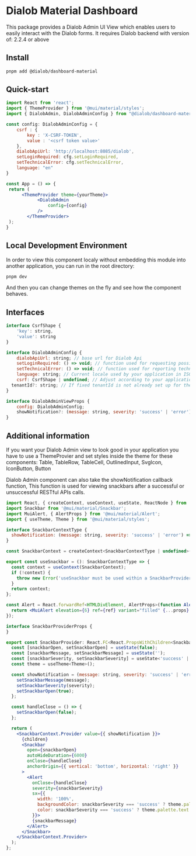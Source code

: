 # Dialob Material Dashboard
This package provides a Dialob Admin UI View which enables users to easily interact with the Dialob forms.
It requires Dialob backend with version of: 2.2.4 or above

## Install

```sh
pnpm add @dialob/dashboard-material 
```

## Quick-start
```jsx
import React from 'react';
import { ThemeProvider } from '@mui/material/styles';
import { DialobAdmin, DialobAdminConfig } from "@dialob/dashboard-material";

const config: DialobAdminConfig = {
	csrf : {
		key : 'X-CSRF-TOKEN',													 
		value : '<csrf token value>'
	},
	dialobApiUrl: 'http://localhost:8085/dialob',
	setLoginRequired: cfg.setLoginRequired,
	setTechnicalError: cfg.setTechnicalError,
	language: "en"
}

const App = () => {
 return (
	  <ThemeProvider theme={yourTheme}>
			<DialobAdmin 
				config={config}
			/>
		</ThemeProvider>
 );
}
```

## Local Development Environment
In order to view this component localy without embedding this module into another application,
you can run in the root directory:

```sh
pnpm dev
```

And then you can change themes on the fly and see how the component behaves.

## Interfaces

```jsx
interface CsrfShape {
	'key': string,
	'value': string
}

interface DialobAdminConfig {
	dialobApiUrl: string; // base url for Dialob Api
	setLoginRequired: () => void; // function used for requesting possible authentication
	setTechnicalError: () => void; // function used for reporting technical errors
	language: string; // Current locale used by your application in ISO language code format ("en","sv","fi" and similar)
	csrf: CsrfShape | undefined; // Adjust according to your application csrf settings
  tenantId?: string; // If fixed tenantId is not already set up for the dialob backend environment
}

interface DialobAdminViewProps {
	config: DialobAdminConfig;
	showNotification?: (message: string, severity: 'success' | 'error') => void;
}
```

## Additional information
If you want your Dialob Admin view to look good in your application you have to use a ThemeProvier and set styles inside the theme 
for these components: Table, TableRow, TableCell, OutlinedInput, SvgIcon, IconButton, Button

Dialob Admin component can also take the showNotification callback function,
This function is used for viewing snackbars after a successful or unsuccessful RESTful APIs calls.

```jsx
import React, { createContext, useContext, useState, ReactNode } from 'react';
import Snackbar from '@mui/material/Snackbar';
import MuiAlert, { AlertProps } from '@mui/material/Alert';
import { useTheme, Theme } from '@mui/material/styles';

interface SnackbarContextType {
  showNotification: (message: string, severity: 'success' | 'error') => void;
}

const SnackbarContext = createContext<SnackbarContextType | undefined>(undefined);

export const useSnackbar = (): SnackbarContextType => {
  const context = useContext(SnackbarContext);
  if (!context) {
    throw new Error('useSnackbar must be used within a SnackbarProvider');
  }
  return context;
};

const Alert = React.forwardRef<HTMLDivElement, AlertProps>(function Alert(props, ref) {
  return <MuiAlert elevation={6} ref={ref} variant="filled" {...props} />;
});

interface SnackbarProviderProps {
}

export const SnackbarProvider: React.FC<React.PropsWithChildren<SnackbarProviderProps>> = ({ children }) => {
  const [snackbarOpen, setSnackbarOpen] = useState(false);
  const [snackbarMessage, setSnackbarMessage] = useState('');
  const [snackbarSeverity, setSnackbarSeverity] = useState<'success' | 'error'>('success');
  const theme = useTheme<Theme>();

  const showNotification = (message: string, severity: 'success' | 'error') => {
    setSnackbarMessage(message);
    setSnackbarSeverity(severity);
    setSnackbarOpen(true);
  };

  const handleClose = () => {
    setSnackbarOpen(false);
  };

  return (
    <SnackbarContext.Provider value={{ showNotification }}>
      {children}
      <Snackbar
        open={snackbarOpen}
        autoHideDuration={6000}
        onClose={handleClose}
        anchorOrigin={{ vertical: 'bottom', horizontal: 'right' }} 
      >
        <Alert 
          onClose={handleClose} 
          severity={snackbarSeverity} 
          sx={{ 
            width: '100%',
            backgroundColor: snackbarSeverity === 'success' ? theme.palette.success.main : theme.palette.error.main,
            color: snackbarSeverity === 'success' ? theme.palette.text.primary : theme.palette.common.white
          }}>
          {snackbarMessage}
        </Alert>
      </Snackbar>
    </SnackbarContext.Provider>
  );
};
```

